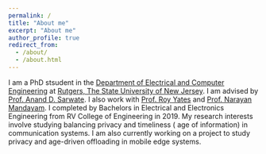 ```yaml
---
permalink: /
title: "About me"
excerpt: "About me"
author_profile: true
redirect_from: 
  - /about/
  - /about.html
---
```


I am a PhD stsudent in the [Department of Electrical and Computer Engineering](https://www.ece.rutgers.edu/) at [Rutgers, The State University of New Jersey](https://www.rutgers.edu/). I am advised by [Prof. Anand D. Sarwate](https://adsarwate.github.io/). I also work with [Prof. Roy Yates](https://www.winlab.rutgers.edu/~ryates/) and [Prof. Narayan Mandayam](https://www.winlab.rutgers.edu/~narayan/index.html). I completed by Bachelors in Electrical and Electronics Engineering from RV College of Engineering in 2019. My research interests involve studying balancing privacy and timeliness ( age of information) in communication systems. I am also currently working on a project to study privacy and age-driven offloading in mobile edge systems.

